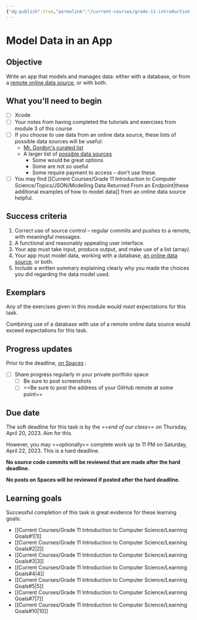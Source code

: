 ```yaml
---
{"dg-publish":true,"permalink":"/current-courses/grade-11-introduction-to-computer-science/tasks/model-data-in-an-app/","tags":["ics3u"],"dgHomeLink":false}
---
```


# Model Data in an App
## Objective
Write an app that models and manages data: either with a database, or from a [remote online data source](https://teaching.russellgordon.ca/json/useful-json-endpoints/), or with both.
## What you'll need to begin
- [ ] Xcode
- [ ] Your notes from having completed the tutorials and exercises from module 3 of this course
- [ ] If you choose to use data from an online data source, these lists of possible data sources will be useful:
	- [Mr. Gordon's curated list](https://teaching.russellgordon.ca/json/useful-json-endpoints/)
	- A larger list of [possible data sources](https://github.com/toddmotto/public-apis)
		- Some would be great options
		- Some are not so useful
		- Some require payment to access – don't use these.
- [ ] You may find [[Current Courses/Grade 11 Introduction to Computer Science/Topics/JSON/Modelling Data Returned From an Endpoint\|these additional examples of how to model data]] from an online data source helpful.

## Success criteria

1. Correct use of source control – regular commits and pushes to a remote, with meaningful messages.
2. A functional and reasonably appealing user interface.
3. Your app must take input, produce output, and make use of a list (array).
4. Your app must model data, working with a database, [an online data source](https://teaching.russellgordon.ca/json/useful-json-endpoints/), or both.
5. Include a written summary explaining clearly why you made the choices you did regarding the data model used.

## Exemplars

Any of the exercises given in this module would *meet* expectations for this task.

Combining use of a database with use of a remote online data source would exceed expectations for this task.

## Progress updates

Prior to the deadline, [on Spaces](https://ca.spacesedu.com/) :
- [ ] Share progress regularly in your private portfolio space
	- [ ] Be sure to post screenshots
	- [ ] ==Be sure to post the address of your GitHub remote at some point==

## Due date

The soft deadline for this task is by the ==*end of our class*== on Thursday, April 20, 2023. Aim for this.

However, you may ==optionally== complete work up to 11 PM on Saturday, April 22, 2023. This is a hard deadline.

**No source code commits will be reviewed that are made after the hard deadline.**

**No posts on Spaces will be reviewed if posted after the hard deadline.**

## Learning goals
Successful completion of this task is great evidence for these learning goals:
- [[Current Courses/Grade 11 Introduction to Computer Science/Learning Goals#1\|1]]
- [[Current Courses/Grade 11 Introduction to Computer Science/Learning Goals#2\|2]]
- [[Current Courses/Grade 11 Introduction to Computer Science/Learning Goals#3\|3]]
- [[Current Courses/Grade 11 Introduction to Computer Science/Learning Goals#4\|4]]
- [[Current Courses/Grade 11 Introduction to Computer Science/Learning Goals#5\|5]]
- [[Current Courses/Grade 11 Introduction to Computer Science/Learning Goals#7\|7]]
- [[Current Courses/Grade 11 Introduction to Computer Science/Learning Goals#10\|10]]
